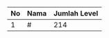 | No | Nama            | Jumlah Level |
|----|-----------------|--------------|
| 1  | #    |    214        |
